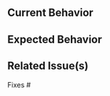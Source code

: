 <!-- Please make sure you have read the submission guidelines before posting an PR -->
<!-- https://github.com/nrwl/nx/blob/master/CONTRIBUTING.md#-submitting-a-pr -->

<!-- Please make sure that your commit message follows our format -->
<!-- Example: `fix(nx): must begin with lowercase` -->

## Current Behavior

<!-- This is the behavior we have today -->

## Expected Behavior

<!-- This is the behavior we should expect with the changes in this PR -->

## Related Issue(s)

<!-- Please link the issue being fixed so it gets closed when this is merged. -->

Fixes #
